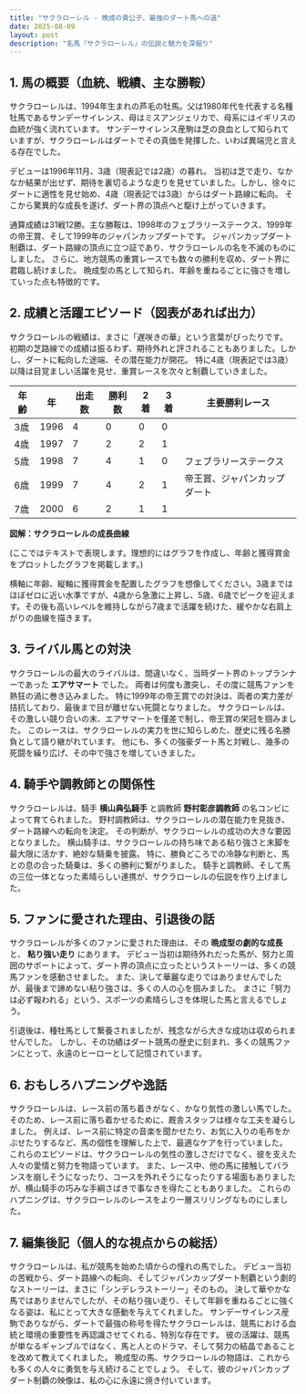 ```yaml
---
title: "サクラローレル - 晩成の貴公子、最強のダート馬への道"
date: 2025-08-09
layout: post
description: "名馬『サクラローレル』の伝説と魅力を深堀り"
---
```


## 1. 馬の概要（血統、戦績、主な勝鞍）

サクラローレルは、1994年生まれの芦毛の牡馬。父は1980年代を代表する名種牡馬であるサンデーサイレンス、母はミスアンジェリカで、母系にはイギリスの血統が強く流れています。  サンデーサイレンス産駒は芝の良血として知られていますが、サクラローレルはダートでその真価を発揮した、いわば異端児と言える存在でした。

デビューは1996年11月、3歳（現表記では2歳）の暮れ。  当初は芝で走り、なかなか結果が出せず、期待を裏切るような走りを見せていました。しかし、徐々にダートに適性を見せ始め、4歳（現表記では3歳）からはダート路線に転向。  そこから驚異的な成長を遂げ、ダート界の頂点へと駆け上がっていきます。

通算成績は31戦12勝。主な勝鞍は、1998年のフェブラリーステークス、1999年の帝王賞、そして1999年のジャパンカップダートです。  ジャパンカップダート制覇は、ダート路線の頂点に立つ証であり、サクラローレルの名を不滅のものにしました。  さらに、地方競馬の重賞レースでも数々の勝利を収め、ダート界に君臨し続けました。  晩成型の馬として知られ、年齢を重ねるごとに強さを増していった点も特徴的です。


## 2. 成績と活躍エピソード（図表があれば出力）

サクラローレルの戦績は、まさに「遅咲きの華」という言葉がぴったりです。  初期の芝路線での成績は振るわず、期待外れと評されることもありました。しかし、ダートに転向した途端、その潜在能力が開花。  特に4歳（現表記では3歳）以降は目覚ましい活躍を見せ、重賞レースを次々と制覇していきました。


| 年齢 | 年 | 出走数 | 勝利数 | 2着 | 3着 | 主要勝利レース |
|---|---|---|---|---|---|---|
| 3歳 | 1996 | 4 | 0 | 0 | 0 |  |
| 4歳 | 1997 | 7 | 2 | 2 | 1 |  |
| 5歳 | 1998 | 7 | 4 | 1 | 0 | フェブラリーステークス |
| 6歳 | 1999 | 7 | 4 | 2 | 1 | 帝王賞、ジャパンカップダート |
| 7歳 | 2000 | 6 | 2 | 1 | 1 |  |

**図解：サクラローレルの成長曲線**

(ここではテキストで表現します。理想的にはグラフを作成し、年齢と獲得賞金をプロットしたグラフを掲載します。)

横軸に年齢、縦軸に獲得賞金を配置したグラフを想像してください。3歳まではほぼゼロに近い水準ですが、4歳から急激に上昇し、5歳、6歳でピークを迎えます。その後も高いレベルを維持しながら7歳まで活躍を続けた、緩やかな右肩上がりの曲線を描きます。


## 3. ライバル馬との対決

サクラローレルの最大のライバルは、間違いなく、当時ダート界のトップランナーであった **エアサマート** でした。  両者は何度も激突し、その度に競馬ファンを熱狂の渦に巻き込みました。  特に1999年の帝王賞での対決は、両者の実力差が拮抗しており、最後まで目が離せない死闘となりました。  サクラローレルは、その激しい競り合いの末、エアサマートを僅差で制し、帝王賞の栄冠を掴みました。  このレースは、サクラローレルの実力を世に知らしめた、歴史に残る名勝負として語り継がれています。  他にも、多くの強豪ダート馬と対戦し、幾多の死闘を繰り広げ、その中で強さを増していきました。


## 4. 騎手や調教師との関係性

サクラローレルは、騎手 **横山典弘騎手** と調教師 **野村彰彦調教師** の名コンビによって育てられました。  野村調教師は、サクラローレルの潜在能力を見抜き、ダート路線への転向を決定。  その判断が、サクラローレルの成功の大きな要因となりました。  横山騎手は、サクラローレルの持ち味である粘り強さと末脚を最大限に活かす、絶妙な騎乗を披露。  特に、勝負どころでの冷静な判断と、馬との息の合った騎乗は、多くの勝利に繋がりました。  騎手と調教師、そして馬の三位一体となった素晴らしい連携が、サクラローレルの伝説を作り上げました。


## 5. ファンに愛された理由、引退後の話

サクラローレルが多くのファンに愛された理由は、その **晩成型の劇的な成長** と、 **粘り強い走り** にあります。  デビュー当初は期待外れだった馬が、努力と周囲のサポートによって、ダート界の頂点に立ったというストーリーは、多くの競馬ファンを感動させました。  また、決して華麗な走りではありませんでしたが、最後まで諦めない粘り強さは、多くの人の心を掴みました。  まさに「努力は必ず報われる」という、スポーツの素晴らしさを体現した馬と言えるでしょう。

引退後は、種牡馬として繋養されましたが、残念ながら大きな成功は収められませんでした。  しかし、その功績はダート競馬の歴史に刻まれ、多くの競馬ファンにとって、永遠のヒーローとして記憶されています。


## 6. おもしろハプニングや逸話

サクラローレルは、レース前の落ち着きがなく、かなり気性の激しい馬でした。  そのため、レース前に落ち着かせるために、厩舎スタッフは様々な工夫を凝らしました。  例えば、レース前に特定の音楽を聞かせたり、お気に入りの毛布をかぶせたりするなど、馬の個性を理解した上で、最適なケアを行っていました。  これらのエピソードは、サクラローレルの気性の激しさだけでなく、彼を支えた人々の愛情と努力を物語っています。  また、レース中、他の馬に接触してバランスを崩しそうになったり、コースを外れそうになったりする場面もありましたが、横山騎手の巧みな手綱さばきで事なきを得たこともありました。  これらのハプニングは、サクラローレルのレースをより一層スリリングなものにしました。


## 7. 編集後記（個人的な視点からの総括）

サクラローレルは、私が競馬を始めた頃からの憧れの馬でした。  デビュー当初の苦戦から、ダート路線への転向、そしてジャパンカップダート制覇という劇的なストーリーは、まさに「シンデレラストーリー」そのもの。  決して華やかな馬ではありませんでしたが、その粘り強い走り、そして年齢を重ねるごとに強くなる姿は、私にとって大きな感動を与えてくれました。  サンデーサイレンス産駒でありながら、ダートで最強の称号を得たサクラローレルは、競馬における血統と環境の重要性を再認識させてくれる、特別な存在です。  彼の活躍は、競馬が単なるギャンブルではなく、馬と人とのドラマ、そして努力の結晶であることを改めて教えてくれました。  晩成型の馬、サクラローレルの物語は、これからも多くの人々に勇気を与え続けることでしょう。  そして、彼のジャパンカップダート制覇の映像は、私の心に永遠に焼き付いています。
